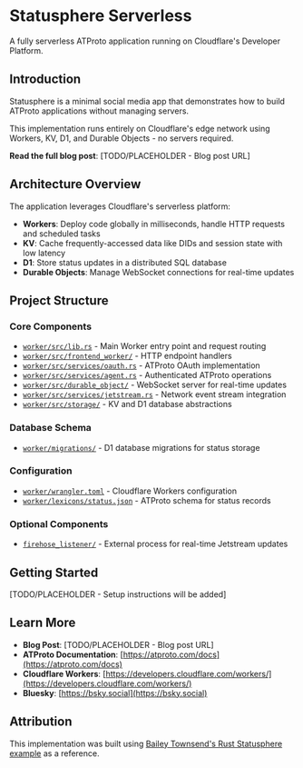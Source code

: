# Statusphere Serverless

A fully serverless ATProto application running on Cloudflare's Developer Platform.

## Introduction

Statusphere is a minimal social media app that demonstrates how to build ATProto applications without managing servers.

This implementation runs entirely on Cloudflare's edge network using Workers, KV, D1, and Durable Objects - no servers required.

**Read the full blog post**: [TODO/PLACEHOLDER - Blog post URL]

## Architecture Overview

The application leverages Cloudflare's serverless platform:

- **Workers**: Deploy code globally in milliseconds, handle HTTP requests and scheduled tasks
- **KV**: Cache frequently-accessed data like DIDs and session state with low latency
- **D1**: Store status updates in a distributed SQL database
- **Durable Objects**: Manage WebSocket connections for real-time updates

## Project Structure

### Core Components

- [`worker/src/lib.rs`](worker/src/lib.rs) - Main Worker entry point and request routing
- [`worker/src/frontend_worker/`](worker/src/frontend_worker/) - HTTP endpoint handlers
- [`worker/src/services/oauth.rs`](worker/src/services/oauth.rs) - ATProto OAuth implementation
- [`worker/src/services/agent.rs`](worker/src/services/agent.rs) - Authenticated ATProto operations
- [`worker/src/durable_object/`](worker/src/durable_object/) - WebSocket server for real-time updates
- [`worker/src/services/jetstream.rs`](worker/src/services/jetstream.rs) - Network event stream integration
- [`worker/src/storage/`](worker/src/storage/) - KV and D1 database abstractions

### Database Schema

- [`worker/migrations/`](worker/migrations/) - D1 database migrations for status storage

### Configuration

- [`worker/wrangler.toml`](worker/wrangler.toml) - Cloudflare Workers configuration
- [`worker/lexicons/status.json`](worker/lexicons/status.json) - ATProto schema for status records

### Optional Components

- [`firehose_listener/`](firehose_listener/) - External process for real-time Jetstream updates

## Getting Started

[TODO/PLACEHOLDER - Setup instructions will be added]


## Learn More

- **Blog Post**: [TODO/PLACEHOLDER - Blog post URL]
- **ATProto Documentation**: [https://atproto.com/docs](https://atproto.com/docs)
- **Cloudflare Workers**: [https://developers.cloudflare.com/workers/](https://developers.cloudflare.com/workers/)
- **Bluesky**: [https://bsky.social](https://bsky.social)

## Attribution

This implementation was built using [Bailey Townsend's Rust Statusphere example](https://github.com/fatfingers23/rusty_statusphere_example_app) as a reference.
